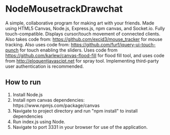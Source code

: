 # NodeMousetrackDrawchat
A simple, collaborative program for making art with your friends. Made using HTML5 Canvas, Node.js, Express.js, npm canvas, and Socket.io. Fully touch-compatible. Displays cursor/touch movement of connected clients.
Also takes code from: https://github.com/excid3/mouse_tracker for mouse tracking. Also uses code from: https://github.com/furf/jquery-ui-touch-punch for touch enabling the sliders. Uses code from https://github.com/karlew/canvas-flood-fill for flood fill tool, and uses code from http://eloquentjavascipt.net for spray tool. Implementing third-party user authentication is recommended.

<h2> How to run </h2>
<ol>
<li>Install Node.js</li>
<li>Install npm canvas dependencies: https://www.npmjs.com/package/canvas</li>
<li>Navigate to project directory and run "npm install" to install dependencies</li>
<li>Run index.js using Node.</li>
<li>Navigate to port 3331 in your browser for use of the application.</li>
</ol>

